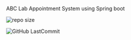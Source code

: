 ABC Lab Appointment System using Spring boot

![repo size](https://img.shields.io/github/repo-size/kavicastelo/kavicastelo?label=Repo%20Size&style=for-the-badge&labelColor=black&color=20bf6b)

![GitHub LastCommit](https://img.shields.io/github/last-commit/kavicastelo/kavicastelo?logo=github&labelColor=black&color=d1d8e0&style=for-the-badge)
